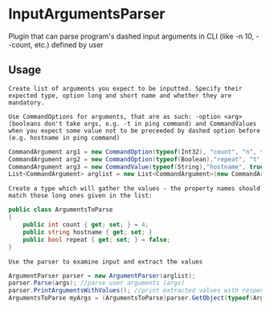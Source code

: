 # InputArgumentsParser
Plugin that can parse program's dashed input arguments in CLI (like -n 10, --count, etc.) defined by user

## Usage
`Create list of arguments you expect to be inputted. Specify their expected type, option long and short name and whether they are mandatory.`

`Use CommandOptions for arguments, that are as such: -option <arg> (booleans don't take args, e.g. -t in ping command) and CommandValues when you expect some value not to be preceeded by dashed option before (e.g. hostname in ping command)`
```csharp
CommandArgument arg1 = new CommandOption(typeof(Int32), "count", "n", false);
CommandArgument arg2 = new CommandOption(typeof(Boolean),"repeat", "t", false);
CommandArgument arg3 = new CommandValue(typeof(String),"hostname", true);
List<CommandArgument> arglist = new List<CommandArgument>(new CommandArgument[] { arg1, arg2, arg3});
```
`Create a type which will gather the values - the property names should match those long ones given in the list:`
```csharp
public class ArgumentsToParse
{
    public int count { get; set; } = 4;
    public string hostname { get; set; }
    public bool repeat { get; set; } = false;
}
```
`Use the parser to examine input and extract the values`
```csharp
ArgumentParser parser = new ArgumentParser(arglist);
parser.Parse(args); //parse user arguments (args)
parser.PrintArgumentsWithValues(); //print extracted values with respecting argument names
ArgumentsToParse myArgs = (ArgumentsToParse)parser.GetObject(typeof(ArgumentsToParse)); //generate object from the extracted values
```
